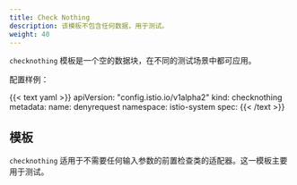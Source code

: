 ```yaml
---
title: Check Nothing
description: 该模板不包含任何数据，用于测试。
weight: 40
---
```


`checknothing` 模板是一个空的数据块，在不同的测试场景中都可应用。

配置样例：

{{< text yaml >}}
apiVersion: "config.istio.io/v1alpha2"
kind: checknothing
metadata:
  name: denyrequest
  namespace: istio-system
spec:
{{< /text >}}

## 模板

`checknothing` 适用于不需要任何输入参数的前置检查类的适配器。这一模板主要用于测试。
